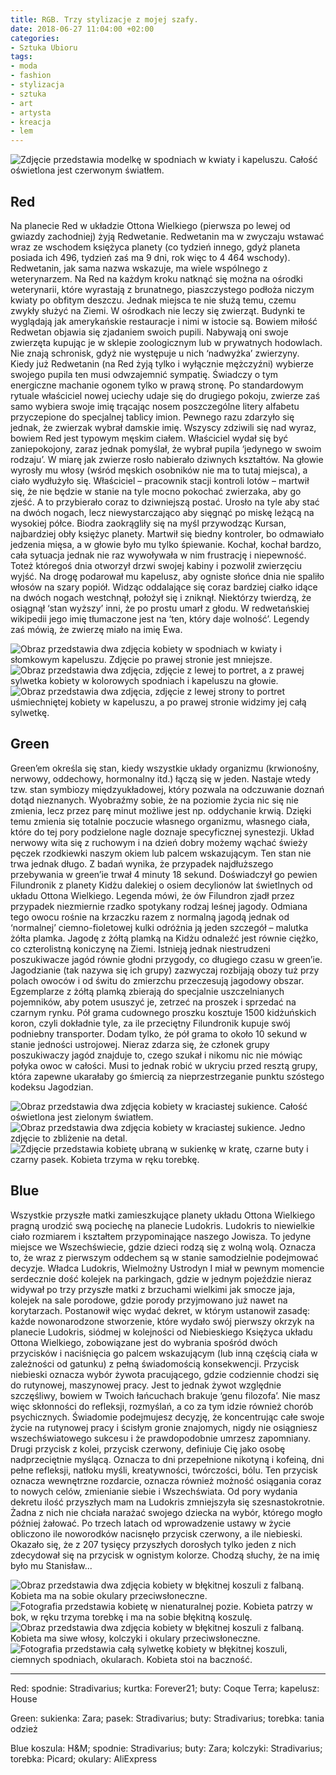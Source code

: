 ```yaml
---
title: RGB. Trzy stylizacje z mojej szafy.
date: 2018-06-27 11:04:00 +02:00
categories:
- Sztuka Ubioru
tags:
- moda
- fashion
- stylizacja
- sztuka
- art
- artysta
- kreacja
- lem
---
```


![Zdjęcie przedstawia modelkę w spodniach w kwiaty i kapeluszu. Całość oświetlona jest czerwonym światłem.](https://assets2.ello.co/uploads/asset/attachment/7859333/ello-optimized-1776af0a.jpg)

## Red

Na planecie Red w układzie Ottona Wielkiego (pierwsza po lewej od gwiazdy zachodniej) żyją Redwetanie. Redwetanin ma w zwyczaju wstawać wraz ze wschodem księżyca planety (co tydzień innego, gdyż planeta posiada ich 496, tydzień zaś ma 9 dni, rok więc to 4 464 wschody). Redwetanin, jak sama nazwa wskazuje, ma wiele wspólnego z weterynarzem. Na Red na każdym kroku natknąć się można na ośrodki weterynarii, które wyrastają z brunatnego, piaszczystego podłoża niczym kwiaty po obfitym deszczu. Jednak miejsca te nie służą temu, czemu zwykły służyć na Ziemi. W ośrodkach nie leczy się zwierząt. Budynki te wyglądają jak amerykańskie restauracje i nimi w istocie są. Bowiem miłość Redwetan objawia się zjadaniem swoich pupili. Nabywają oni swoje zwierzęta kupując je w sklepie zoologicznym lub w prywatnych hodowlach. Nie znają schronisk, gdyż nie występuje u nich ‘nadwyżka’ zwierzyny. Kiedy już Redwetanin (na Red żyją tylko i wyłącznie mężczyźni) wybierze swojego pupila ten musi odwzajemnić sympatię. Świadczy o tym energiczne machanie ogonem tylko w prawą stronę. Po standardowym rytuale właściciel nowej uciechy udaje się do drugiego pokoju, zwierze zaś samo wybiera swoje imię trącając nosem poszczególne litery alfabetu przyczepione do specjalnej tablicy imion.
Pewnego razu zdarzyło się jednak, że zwierzak wybrał damskie imię. Wszyscy zdziwili się nad wyraz, bowiem Red jest typowym męskim ciałem. Właściciel wydał się być zaniepokojony, zaraz jednak pomyślał, że wybrał pupila ‘jedynego w swoim rodzaju’. W miarę jak zwierze rosło nabierało dziwnych kształtów. Na głowie wyrosły mu włosy (wśród męskich osobników nie ma to tutaj miejsca), a ciało wydłużyło się. Właściciel – pracownik stacji kontroli lotów – martwił się, że nie będzie w stanie na tyle mocno pokochać zwierzaka, aby go zjeść. A to przybierało coraz to dziwniejszą postać. Urosło na tyle aby stać na dwóch nogach, lecz niewystarczająco aby sięgnąć po miskę leżącą na wysokiej półce. Biodra zaokrągliły się na myśl przywodząc Kursan, najbardziej obły księżyc planety. Martwił się biedny kontroler, bo odmawiało jedzenia mięsa, a w głowie było mu tylko śpiewanie. Kochał, kochał bardzo, cała sytuacja jednak nie raz wywoływała w nim frustrację i niepewność. Toteż któregoś dnia otworzył drzwi swojej kabiny i pozwolił zwierzęciu wyjść. Na drogę podarował mu kapelusz, aby ogniste słońce dnia nie spaliło włosów na szary popiół. Widząc oddalające się coraz bardziej ciałko idące na dwóch nogach westchnął, położył się i zniknął. Niektórzy twierdzą, że osiągnął ‘stan wyższy’ inni, że po prostu umarł z głodu. W redwetańskiej wikipedii jego imię tłumaczone jest na ‘ten, który daje wolność’. Legendy zaś mówią, że zwierzę miało na imię Ewa. 

![Obraz przedstawia dwa zdjęcia kobiety w spodniach w kwiaty i słomkowym kapeluszu. Zdjęcie po prawej stronie jest mniejsze.](https://assets1.ello.co/uploads/asset/attachment/7859335/ello-optimized-9802da89.jpg)
![Obraz przedstawia dwa zdjęcia, zdjęcie z lewej to portret, a z prawej sylwetka kobiety w kolorowych spodniach i kapeluszu na głowie.](https://assets2.ello.co/uploads/asset/attachment/7859336/ello-optimized-6b033db5.jpg)
![Obraz przedstawia dwa zdjęcia, zdjęcie z lewej strony to portret uśmiechniętej kobiety w kapeluszu, a po prawej stronie widzimy jej całą sylwetkę.](https://assets0.ello.co/uploads/asset/attachment/7859337/ello-optimized-f8971173.jpg)

## Green

Green’em określa się stan, kiedy wszystkie układy organizmu (krwionośny, nerwowy, oddechowy, hormonalny itd.) łączą się w jeden. Nastaje wtedy tzw. stan symbiozy międzyukładowej, który pozwala na odczuwanie doznań dotąd nieznanych. Wyobraźmy sobie, że na poziomie życia nic się nie zmienia, lecz przez parę minut możliwe jest np. oddychanie krwią. Dzięki temu zmienia się totalnie poczucie własnego organizmu, własnego ciała, które do tej pory podzielone nagle doznaje specyficznej synestezji. Układ nerwowy wita się z ruchowym i na dzień dobry możemy wąchać świeży pęczek rzodkiewki naszym okiem lub palcem wskazującym. Ten stan nie trwa jednak długo. Z badań wynika, że przypadek najdłuższego przebywania w green’ie trwał 4 minuty 18 sekund. Doświadczył go pewien Filundronik z planety Kidżu dalekiej o osiem decylionów lat świetlnych od układu Ottona Wielkiego. Legenda mówi, że ów Filundron zjadł przez przypadek niezmiernie rzadko spotykany rodzaj leśnej jagody. Odmiana tego owocu rośnie na krzaczku razem z normalną jagodą jednak od ‘normalnej’ ciemno-fioletowej kulki odróżnia ją jeden szczegół – malutka żółta plamka. Jagodę z żółtą plamką na Kidżu odnaleźć jest równie ciężko, co czterolistną koniczynę na Ziemi. Istnieją jednak niestrudzeni poszukiwacze jagód równie głodni przygody, co długiego czasu w green’ie. Jagodzianie (tak nazywa się ich grupy) zazwyczaj rozbijają obozy tuż przy polach owoców i od świtu do zmierzchu przeczesują jagodowy obszar. Egzemplarze z żółtą plamką zbierają do specjalnie uszczelnianych pojemników, aby potem ususzyć je, zetrzeć na proszek i sprzedać na czarnym rynku. Pół grama cudownego proszku kosztuje 1500 kidżuńskich koron, czyli dokładnie tyle, za ile przeciętny Filundronik kupuje swój podniebny transporter. Dodam tylko, że pół grama to około 10 sekund w stanie jedności ustrojowej. Nieraz zdarza się, że członek grupy poszukiwaczy jagód znajduje to, czego szukał i nikomu nic nie mówiąc połyka owoc w całości. Musi to jednak robić w ukryciu przed resztą grupy, która zapewne ukarałaby go śmiercią za nieprzestrzeganie punktu szóstego kodeksu Jagodzian.

![Obraz przedstawia dwa zdjęcia kobiety w kraciastej sukience. Całość oświetlona jest zielonym światłem.](https://assets1.ello.co/uploads/asset/attachment/7859340/ello-optimized-c90c0ebc.jpg)
![Obraz przedstawia dwa zdjęcia kobiety w kraciastej sukience. Jedno zdjęcie to zbliżenie na detal.](https://assets0.ello.co/uploads/asset/attachment/7859339/ello-optimized-b4b6f07f.jpg)
![Zdjęcie przedstawia kobietę ubraną w sukienkę w kratę, czarne buty i czarny pasek. Kobieta trzyma w ręku torebkę.](https://assets2.ello.co/uploads/asset/attachment/7884311/ello-optimized-988db2bd.jpg)

## Blue

Wszystkie przyszłe matki zamieszkujące planety układu Ottona Wielkiego pragną urodzić swą pociechę na planecie Ludokris. Ludokris to niewielkie ciało rozmiarem i kształtem przypominające naszego Jowisza. To jedyne miejsce we Wszechświecie, gdzie dzieci rodzą się z wolną wolą. Oznacza to, że wraz z pierwszym oddechem są w stanie samodzielnie podejmować decyzje. Władca Ludokris, Wielmożny Ustrodyn I miał w pewnym momencie serdecznie dość kolejek na parkingach, gdzie w jednym pojeździe nieraz widywał po trzy przyszłe matki z brzuchami wielkimi jak smocze jaja, kolejek na sale porodowe, gdzie porody przyjmowano już nawet na korytarzach. Postanowił więc wydać dekret, w którym ustanowił zasadę: każde nowonarodzone stworzenie, które wydało swój pierwszy okrzyk na planecie Ludokris, siódmej w kolejności od Niebieskiego Księżyca układu Ottona Wielkiego, zobowiązane jest do wybrania spośród dwóch przycisków i naciśnięcia go palcem wskazującym (lub inną częścią ciała w zależności od gatunku) z pełną świadomością konsekwencji. Przycisk niebieski oznacza wybór żywota pracującego, gdzie codziennie chodzi się do rutynowej, maszynowej pracy. Jest to jednak żywot względnie szczęśliwy, bowiem w Twoich łańcuchach brakuje ‘genu filozofa’. Nie masz więc skłonności do refleksji, rozmyślań, a co za tym idzie również chorób psychicznych. Świadomie podejmujesz decyzję, że koncentrując całe swoje życie na rutynowej pracy i ścisłym gronie znajomych, nigdy nie osiągniesz wszechświatowego sukcesu i że prawdopodobnie umrzesz zapomniany. Drugi przycisk z kolei, przycisk czerwony, definiuje Cię jako osobę nadprzeciętnie myślącą. Oznacza to dni przepełnione nikotyną i kofeiną, dni pełne refleksji, natłoku myśli, kreatywności, twórczości, bólu. Ten przycisk oznacza wewnętrzne rozdarcie, oznacza również możność osiągania coraz to nowych celów, zmienianie siebie i Wszechświata. Od pory wydania dekretu ilość przyszłych mam na Ludokris zmniejszyła się szesnastokrotnie. Żadna z nich nie chciała narażać swojego dziecka na wybór, którego mogło później żałować. Po trzech latach od wprowadzenie ustawy w życie obliczono ile noworodków nacisnęło przycisk czerwony, a ile niebieski. Okazało się, że z 207 tysięcy przyszłych dorosłych tylko jeden z nich zdecydował się na przycisk w ognistym kolorze. Chodzą słuchy, że na imię było mu Stanisław...

![Obraz przedstawia dwa zdjęcia kobiety w błękitnej koszuli z falbaną. Kobieta ma na sobie okulary przeciwsłoneczne.](https://assets0.ello.co/uploads/asset/attachment/7884299/ello-optimized-55ccfc03.jpg)
![Fotografia przedstawia kobietę w nienaturalnej pozie. Kobieta patrzy w bok, w ręku trzyma torebkę i ma na sobie błękitną koszulę.](https://assets1.ello.co/uploads/asset/attachment/7884300/ello-optimized-16c2f7f4.jpg)
![Obraz przedstawia dwa zdjęcia kobiety w błękitnej koszuli z falbaną. Kobieta ma siwe włosy, kolczyki i okulary przeciwsłoneczne.](https://assets2.ello.co/uploads/asset/attachment/7884302/ello-optimized-2815afbb.jpg)
![Fotografia przedstawia całą sylwetkę kobiety w błękitnej koszuli, ciemnych spodniach, okularach. Kobieta stoi na baczność.](https://assets1.ello.co/uploads/asset/attachment/7884307/ello-optimized-a24f26d2.jpg)


--------------------

Red:
spodnie: Stradivarius; kurtka: Forever21; buty: Coque Terra; kapelusz: House

Green:
sukienka: Zara; pasek: Stradivarius; buty: Stradivarius; torebka: tania odzież

Blue
koszula: H&M; spodnie: Stradivarius; buty: Zara; kolczyki: Stradivarius; torebka: Picard; okulary: AliExpress
